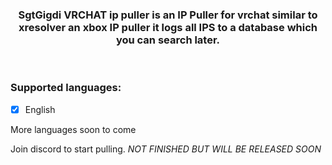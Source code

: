 <div align=center>

  ### SgtGigdi VRCHAT ip puller is an IP Puller for vrchat similar to xresolver an xbox IP puller it logs all IPS to a database which you can search later.
  
</div>
<br>

### Supported languages:
 - [x] English

More languages soon to come

Join discord to start pulling.
*NOT FINISHED BUT WILL BE RELEASED SOON*
